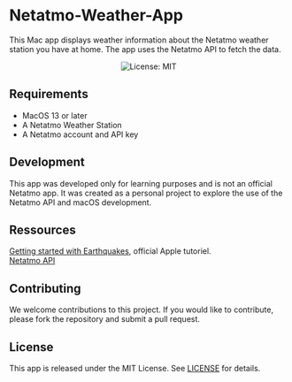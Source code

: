 # Netatmo-Weather-App  

This Mac app displays weather information about the Netatmo weather station you have at home. The app uses the Netatmo API to fetch the data.

<p align="center">
    <img src="https://img.shields.io/badge/license-MIT-green" alt="License: MIT">
</p>

## Requirements

- MacOS 13 or later
- A Netatmo Weather Station
- A Netatmo account and API key

## Development

This app was developed only for learning purposes and is not an official Netatmo app. It was created as a personal project to explore the use of the Netatmo API and macOS development.

## Ressources

[Getting started with Earthquakes](https://developer.apple.com/tutorials/app-dev-training/getting-started-with-earthquakes), official Apple tutoriel.   
[Netatmo API](https://dev.netatmo.com/apidocumentation/weather)

## Contributing

We welcome contributions to this project. If you would like to contribute, please fork the repository and submit a pull request.

## License

This app is released under the MIT License. See [LICENSE](https://github.com/glongrais/Netatmo-Weather-App/blob/main/README.md) for details.

